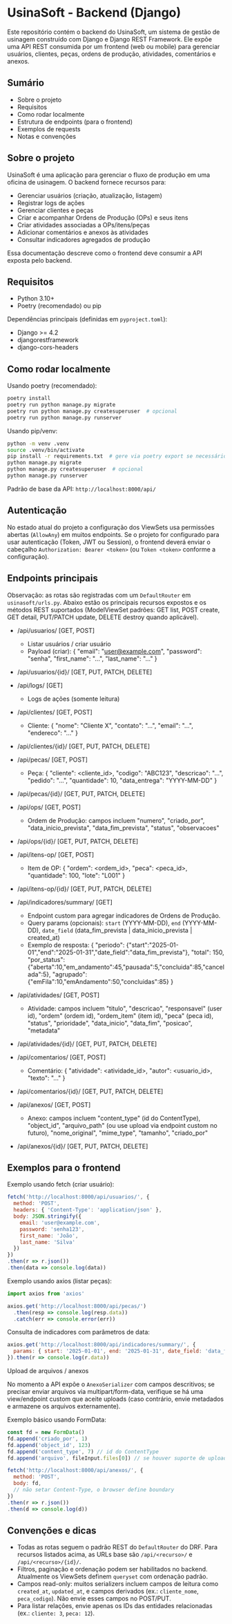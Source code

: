 # UsinaSoft - Backend (Django)

Este repositório contém o backend do UsinaSoft, um sistema de gestão de usinagem construído com Django e Django REST Framework. Ele expõe uma API REST consumida por um frontend (web ou mobile) para gerenciar usuários, clientes, peças, ordens de produção, atividades, comentários e anexos.

## Sumário
- Sobre o projeto
- Requisitos
- Como rodar localmente
- Estrutura de endpoints (para o frontend)
- Exemplos de requests
- Notas e convenções

## Sobre o projeto

UsinaSoft é uma aplicação para gerenciar o fluxo de produção em uma oficina de usinagem. O backend fornece recursos para:

- Gerenciar usuários (criação, atualização, listagem)
- Registrar logs de ações
- Gerenciar clientes e peças
- Criar e acompanhar Ordens de Produção (OPs) e seus itens
- Criar atividades associadas a OPs/itens/peças
- Adicionar comentários e anexos às atividades
- Consultar indicadores agregados de produção

Essa documentação descreve como o frontend deve consumir a API exposta pelo backend.

## Requisitos

- Python 3.10+
- Poetry (recomendado) ou pip

Dependências principais (definidas em `pyproject.toml`):

- Django >= 4.2
- djangorestframework
- django-cors-headers

## Como rodar localmente

Usando poetry (recomendado):

```bash
poetry install
poetry run python manage.py migrate
poetry run python manage.py createsuperuser  # opcional
poetry run python manage.py runserver
```

Usando pip/venv:

```bash
python -m venv .venv
source .venv/bin/activate
pip install -r requirements.txt  # gere via poetry export se necessário
python manage.py migrate
python manage.py createsuperuser  # opcional
python manage.py runserver
```

Padrão de base da API: `http://localhost:8000/api/`

## Autenticação

No estado atual do projeto a configuração dos ViewSets usa permissões abertas (`AllowAny`) em muitos endpoints. Se o projeto for configurado para usar autenticação (Token, JWT ou Session), o frontend deverá enviar o cabeçalho `Authorization: Bearer <token>` (ou `Token <token>` conforme a configuração).

## Endpoints principais

Observação: as rotas são registradas com um `DefaultRouter` em `usinasoft/urls.py`. Abaixo estão os principais recursos expostos e os métodos REST suportados (ModelViewSet padrões: GET list, POST create, GET detail, PUT/PATCH update, DELETE destroy quando aplicável).

- /api/usuarios/ [GET, POST]
  - Listar usuários / criar usuário
  - Payload (criar): { "email": "user@example.com", "password": "senha", "first_name": "...", "last_name": "..." }

- /api/usuarios/{id}/ [GET, PUT, PATCH, DELETE]

- /api/logs/ [GET]
  - Logs de ações (somente leitura)

- /api/clientes/ [GET, POST]
  - Cliente: { "nome": "Cliente X", "contato": "...", "email": "...", "endereco": "..." }

- /api/clientes/{id}/ [GET, PUT, PATCH, DELETE]

- /api/pecas/ [GET, POST]
  - Peça: { "cliente": <cliente_id>, "codigo": "ABC123", "descricao": "...", "pedido": "...", "quantidade": 10, "data_entrega": "YYYY-MM-DD" }

- /api/pecas/{id}/ [GET, PUT, PATCH, DELETE]

- /api/ops/ [GET, POST]
  - Ordem de Produção: campos incluem "numero", "criado_por", "data_inicio_prevista", "data_fim_prevista", "status", "observacoes"

- /api/ops/{id}/ [GET, PUT, PATCH, DELETE]

- /api/itens-op/ [GET, POST]
  - Item de OP: { "ordem": <ordem_id>, "peca": <peca_id>, "quantidade": 100, "lote": "L001" }

- /api/itens-op/{id}/ [GET, PUT, PATCH, DELETE]

- /api/indicadores/summary/ [GET]
  - Endpoint custom para agregar indicadores de Ordens de Produção.
  - Query params (opcionais): `start` (YYYY-MM-DD), `end` (YYYY-MM-DD), `date_field` (data_fim_prevista | data_inicio_prevista | created_at)
  - Exemplo de resposta:
    {
      "periodo": {"start":"2025-01-01","end":"2025-01-31","date_field":"data_fim_prevista"},
      "total": 150,
      "por_status": {"aberta":10,"em_andamento":45,"pausada":5,"concluida":85,"cancelada":5},
      "agrupado": {"emFila":10,"emAndamento":50,"concluidas":85}
    }

- /api/atividades/ [GET, POST]
  - Atividade: campos incluem "titulo", "descricao", "responsavel" (user id), "ordem" (ordem id), "ordem_item" (item id), "peca" (peca id), "status", "prioridade", "data_inicio", "data_fim", "posicao", "metadata"

- /api/atividades/{id}/ [GET, PUT, PATCH, DELETE]

- /api/comentarios/ [GET, POST]
  - Comentário: { "atividade": <atividade_id>, "autor": <usuario_id>, "texto": "..." }

- /api/comentarios/{id}/ [GET, PUT, PATCH, DELETE]

- /api/anexos/ [GET, POST]
  - Anexo: campos incluem "content_type" (id do ContentType), "object_id", "arquivo_path" (ou use upload via endpoint custom no futuro), "nome_original", "mime_type", "tamanho", "criado_por"

- /api/anexos/{id}/ [GET, PUT, PATCH, DELETE]


## Exemplos para o frontend

Exemplo usando fetch (criar usuário):

```javascript
fetch('http://localhost:8000/api/usuarios/', {
  method: 'POST',
  headers: { 'Content-Type': 'application/json' },
  body: JSON.stringify({
    email: 'user@example.com',
    password: 'senha123',
    first_name: 'João',
    last_name: 'Silva'
  })
})
.then(r => r.json())
.then(data => console.log(data))
```

Exemplo usando axios (listar peças):

```javascript
import axios from 'axios'

axios.get('http://localhost:8000/api/pecas/')
  .then(resp => console.log(resp.data))
  .catch(err => console.error(err))
```

Consulta de indicadores com parâmetros de data:

```javascript
axios.get('http://localhost:8000/api/indicadores/summary/', {
  params: { start: '2025-01-01', end: '2025-01-31', date_field: 'data_fim_prevista' }
}).then(r => console.log(r.data))
```

Upload de arquivos / anexos

No momento a API expõe o `AnexoSerializer` com campos descritivos; se precisar enviar arquivos via multipart/form-data, verifique se há uma view/endpoint custom que aceite uploads (caso contrário, envie metadados e armazene os arquivos externamente).

Exemplo básico usando FormData:

```javascript
const fd = new FormData()
fd.append('criado_por', 1)
fd.append('object_id', 123)
fd.append('content_type', 7) // id do ContentType
fd.append('arquivo', fileInput.files[0]) // se houver suporte de upload

fetch('http://localhost:8000/api/anexos/', {
  method: 'POST',
  body: fd,
  // não setar Content-Type, o browser define boundary
})
.then(r => r.json())
.then(d => console.log(d))
```

## Convenções e dicas

- Todas as rotas seguem o padrão REST do `DefaultRouter` do DRF. Para recursos listados acima, as URLs base são `/api/<recurso>/` e `/api/<recurso>/{id}/`.
- Filtros, paginação e ordenação podem ser habilitados no backend. Atualmente os ViewSets definem `queryset` com ordenação padrão.
- Campos read-only: muitos serializers incluem campos de leitura como `created_at`, `updated_at`, e campos derivados (ex.: `cliente_nome`, `peca_codigo`). Não envie esses campos no POST/PUT.
- Para listar relações, envie apenas os IDs das entidades relacionadas (ex.: `cliente: 3`, `peca: 12`).
